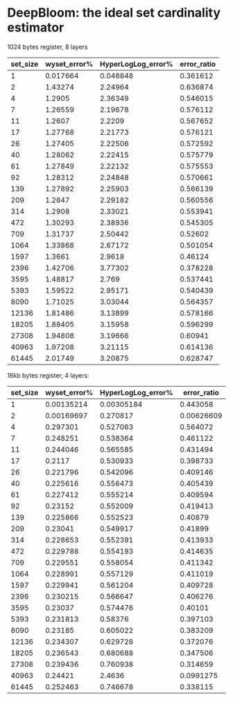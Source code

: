 # DeepBloom: the ideal set cardinality estimator

1024 bytes register, 8 layers

|set_size|wyset_error%|HyperLogLog_error%|error_ratio|
|----|----|----|----|
|1|0.017664|0.048848|0.361612|
|2|1.43274|2.24964|0.636874|
|4|1.2905|2.36349|0.546015|
|7|1.26559|2.19678|0.576112|
|11|1.2607|2.2209|0.567652|
|17|1.27768|2.21773|0.576121|
|26|1.27405|2.22506|0.572592|
|40|1.28062|2.22415|0.575779|
|61|1.27849|2.22132|0.575553|
|92|1.28312|2.24848|0.570661|
|139|1.27892|2.25903|0.566139|
|209|1.2847|2.29182|0.560556|
|314|1.2908|2.33021|0.553941|
|472|1.30293|2.38936|0.545305|
|709|1.31737|2.50442|0.52602|
|1064|1.33868|2.67172|0.501054|
|1597|1.3661|2.9618|0.46124|
|2396|1.42706|3.77302|0.378228|
|3595|1.48817|2.769|0.537441|
|5393|1.59522|2.95171|0.540439|
|8090|1.71025|3.03044|0.564357|
|12136|1.81486|3.13899|0.578166|
|18205|1.88405|3.15958|0.596299|
|27308|1.94808|3.19666|0.60941|
|40963|1.97208|3.21115|0.614136|
|61445|2.01749|3.20875|0.628747|

16kb bytes register, 4 layers:

|set_size|wyset_error%|HyperLogLog_error%|error_ratio|
|----|----|----|----|
|1|0.00135214|0.00305184|0.443058|
|2|0.00169697|0.270817|0.00626609|
|4|0.297301|0.527063|0.564072|
|7|0.248251|0.538364|0.461122|
|11|0.244046|0.565585|0.431494|
|17|0.2117|0.530933|0.398733|
|26|0.221796|0.542096|0.409146|
|40|0.225616|0.556473|0.405439|
|61|0.227412|0.555214|0.409594|
|92|0.23152|0.552009|0.419413|
|139|0.225866|0.552523|0.40879|
|209|0.23041|0.549917|0.41899|
|314|0.228653|0.552391|0.413933|
|472|0.229788|0.554193|0.414635|
|709|0.229551|0.558054|0.411342|
|1064|0.228991|0.557129|0.411019|
|1597|0.229941|0.561204|0.409728|
|2396|0.230215|0.566647|0.406276|
|3595|0.23037|0.574476|0.40101|
|5393|0.231813|0.58376|0.397103|
|8090|0.23185|0.605022|0.383209|
|12136|0.234307|0.629728|0.372076|
|18205|0.236543|0.680688|0.347506|
|27308|0.239436|0.760938|0.314659|
|40963|0.24421|2.4636|0.0991275|
|61445|0.252463|0.746678|0.338115|
